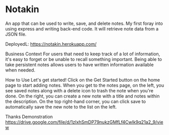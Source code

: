 # Notakin

An app that can be used to write, save, and delete notes. My first foray into using express and writing back-end code. It will retrieve note data from a JSON file.

DeployedL: https://notakin.herokuapp.com/


Business Context
For users that need to keep track of a lot of information, it's easy to forget or be unable to recall something important. Being able to take persistent notes allows users to have written information available when needed.

How to Use
Let's get started! Click on the Get Started button on the home page to start adding notes. When you get to the notes page, on the left, you see saved notes along with a delete icon to trash the note when you're done. On the right, you can create a new note with a title and notes within the description. On the top right-hand corner, you can click save to automatically save the new note to the list on the left.

Thanks
Demonstration
https://drive.google.com/file/d/1zIxhSmDP79nukzGMfLf4Cwlk9q21a2_9/view
